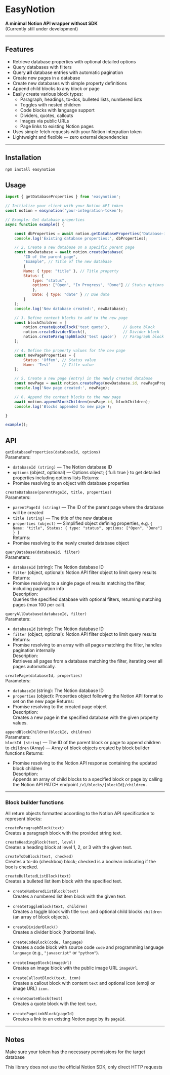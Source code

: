 # EasyNotion

**A minimal Notion API wrapper without SDK**  
(Currently still under development)

---

## Features

- Retrieve database properties with optional detailed options  
- Query databases with filters  
- Query **all** database entries with automatic pagination  
- Create new pages in a database  
- Create new databases with simple property definitions  
- Append child blocks to any block or page  
- Easily create various block types:
  - Paragraph, headings, to-dos, bulleted lists, numbered lists  
  - Toggles with nested children  
  - Code blocks with language support  
  - Dividers, quotes, callouts  
  - Images via public URLs  
  - Page links to existing Notion pages  
- Uses simple fetch requests with your Notion integration token  
- Lightweight and flexible — zero external dependencies 

---

## Installation

```bash
npm install easynotion
```

## Usage

```js
import { getDatabaseProperties } from 'easynotion';

// Initialize your client with your Notion API token
const notion = easynotion('your-integration-token');

// Example: Get database properties
async function example() {

  	const dbProperties = await notion.getDatabaseProperties('Database-id', { full: false });
	console.log('Existing database properties:', dbProperties);

	// 2. Create a new database on a specific parent page
	const newDatabase = await notion.createDatabase(
		"ID of the parent page",
		"Example", // Title of the new database
		{
		Name: { type: "title" }, // Title property
		Status: {
			type: "status",
			options: ["Open", "In Progress", "Done"] // Status options
			},
			Date: { type: "date" } // Due date
		}
	);
	console.log('New database created:', newDatabase);

	// 3. Define content blocks to add to the new page
	const blockChildren = [
		notion.createQuoteBlock('test quote'),      // Quote block
		notion.createDividerBlock(),                // Divider block
		notion.createParagraphBlock('test space')   // Paragraph block
	];

	// 4. Define the property values for the new page
	const newPageProperties = {
		Status: 'Offen', // Status value
		Name: 'Test'     // Title value
	};

	// 5. Create a new page (entry) in the newly created database
	const newPage = await notion.createPage(newDatabase.id, newPageProperties);
	console.log('New page created:', newPage);

	// 6. Append the content blocks to the new page
	await notion.appendBlockChildren(newPage.id, blockChildren);
	console.log('Blocks appended to new page');

}

example();
```

## API

`getDatabaseProperties(databaseId, options)`  
Parameters:  
- `databaseId (string)` — The Notion database ID
- `options` (object, optional) — Options object; { full: true } to get detailed properties including options lists
Returns:  
- Promise resolving to an object with database properties

`createDatabase(parentPageId, title, properties)`  
Parameters:  
- `parentPageId (string)` — The ID of the parent page where the database will be created  
- `title (string)` — The title of the new database  
- `properties (object)` — Simplified object defining properties, e.g. `{ Name: "title", Status: { type: "status", options: ["Open", "Done"] } }`  
Returns:  
- Promise resolving to the newly created database object

`queryDatabase(databaseId, filter)`  
Parameters:  
- `databaseId` (string): The Notion database ID
- `filter` (object, optional): Notion API filter object to limit query results
Returns:  
- Promise resolving to a single page of results matching the filter, including pagination info  
Description:  
Queries the specified database with optional filters, returning matching pages (max 100 per call).

`queryAllDatabase(databaseId, filter)`  
Parameters:  
- `databaseId` (string): The Notion database ID
- `filter` (object, optional): Notion API filter object to limit query results
Returns:  
- Promise resolving to an array with all pages matching the filter, handles pagination internally  
Description:  
Retrieves all pages from a database matching the filter, iterating over all pages automatically.

`createPage(databaseId, properties)`  
Parameters:
- `databaseId` (string): The Notion database ID
- `properties` (object): Properties object following the Notion API format to set on the new page
Returns:  
- Promise resolving to the created page object  
Description:  
Creates a new page in the specified database with the given property values.

`appendBlockChildren(blockId, children)`  
Parameters:  
`blockId (string)` — The ID of the parent block or page to append children to
`children` (Array<Object>) — Array of block objects created by block builder functions
Returns:  
- Promise resolving to the Notion API response containing the updated block children  
Description:  
Appends an array of child blocks to a specified block or page by calling the Notion API PATCH endpoint
`/v1/blocks/{blockId}/children.`

---

### Block builder functions
All return objects formatted according to the Notion API specification to represent blocks:

`createParagraphBlock(text)`  
Creates a paragraph block with the provided string text.

`createHeadingBlock(text, level)`  
Creates a heading block at level 1, 2, or 3 with the given text.

`createToDoBlock(text, checked)`  
Creates a to-do (checkbox) block; checked is a boolean indicating if the box is checked.

`createBulletedListBlock(text)`  
Creates a bulleted list item block with the specified text.

- `createNumberedListBlock(text)`  
  Creates a numbered list item block with the given text.

- `createToggleBlock(text, children)`  
  Creates a toggle block with title `text` and optional child blocks `children` (an array of block objects).

- `createDividerBlock()`  
  Creates a divider block (horizontal line).

- `createCodeBlock(code, language)`  
  Creates a code block with source code `code` and programming language `language` (e.g., `"javascript"` or `"python"`).

- `createImageBlock(imageUrl)`  
  Creates an image block with the public image URL `imageUrl`.

- `createCalloutBlock(text, icon)`  
  Creates a callout block with content `text` and optional icon (emoji or image URL) `icon`.

- `createQuoteBlock(text)`  
  Creates a quote block with the text `text`.

- `createPageLinkBlock(pageId)`  
  Creates a link to an existing Notion page by its `pageId`.

---

## Notes
Make sure your token has the necessary permissions for the target database

This library does not use the official Notion SDK, only direct HTTP requests
